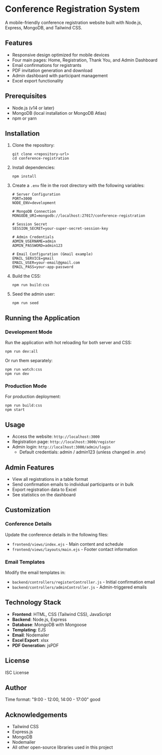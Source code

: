 # Conference Registration System

A mobile-friendly conference registration website built with Node.js, Express, MongoDB, and Tailwind CSS.

## Features

- Responsive design optimized for mobile devices
- Four main pages: Home, Registration, Thank You, and Admin Dashboard
- Email confirmations for registrants
- PDF invitation generation and download
- Admin dashboard with participant management
- Excel export functionality

## Prerequisites

- Node.js (v14 or later)
- MongoDB (local installation or MongoDB Atlas)
- npm or yarn

## Installation

1. Clone the repository:
   ```
   git clone <repository-url>
   cd conference-registration
   ```

2. Install dependencies:
   ```
   npm install
   ```

3. Create a `.env` file in the root directory with the following variables:
   ```
   # Server Configuration
   PORT=3000
   NODE_ENV=development

   # MongoDB Connection
   MONGODB_URI=mongodb://localhost:27017/conference-registration

   # Session Secret
   SESSION_SECRET=your-super-secret-session-key

   # Admin Credentials
   ADMIN_USERNAME=admin
   ADMIN_PASSWORD=admin123

   # Email Configuration (Gmail example)
   EMAIL_SERVICE=gmail
   EMAIL_USER=your-email@gmail.com
   EMAIL_PASS=your-app-password
   ```

4. Build the CSS:
   ```
   npm run build:css
   ```

5. Seed the admin user:
   ```
   npm run seed
   ```

## Running the Application

### Development Mode

Run the application with hot reloading for both server and CSS:
```
npm run dev:all
```

Or run them separately:
```
npm run watch:css
npm run dev
```

### Production Mode

For production deployment:
```
npm run build:css
npm start
```

## Usage

- Access the website: `http://localhost:3000`
- Registration page: `http://localhost:3000/register`
- Admin login: `http://localhost:3000/admin/login`
  - Default credentials: admin / admin123 (unless changed in .env)

## Admin Features

- View all registrations in a table format
- Send confirmation emails to individual participants or in bulk
- Export registration data to Excel
- See statistics on the dashboard

## Customization

### Conference Details

Update the conference details in the following files:
- `frontend/views/index.ejs` - Main content and schedule
- `frontend/views/layouts/main.ejs` - Footer contact information

### Email Templates

Modify the email templates in:
- `backend/controllers/registerController.js` - Initial confirmation email
- `backend/controllers/adminController.js` - Admin-triggered emails

## Technology Stack

- **Frontend**: HTML, CSS (Tailwind CSS), JavaScript
- **Backend**: Node.js, Express
- **Database**: MongoDB with Mongoose
- **Templating**: EJS
- **Email**: Nodemailer
- **Excel Export**: xlsx
- **PDF Generation**: jsPDF

## License

ISC License

## Author

Time format: "9:00 - 12:00, 14:00 - 17:00" good
## Acknowledgements

- Tailwind CSS
- Express.js
- MongoDB
- Nodemailer
- All other open-source libraries used in this project  